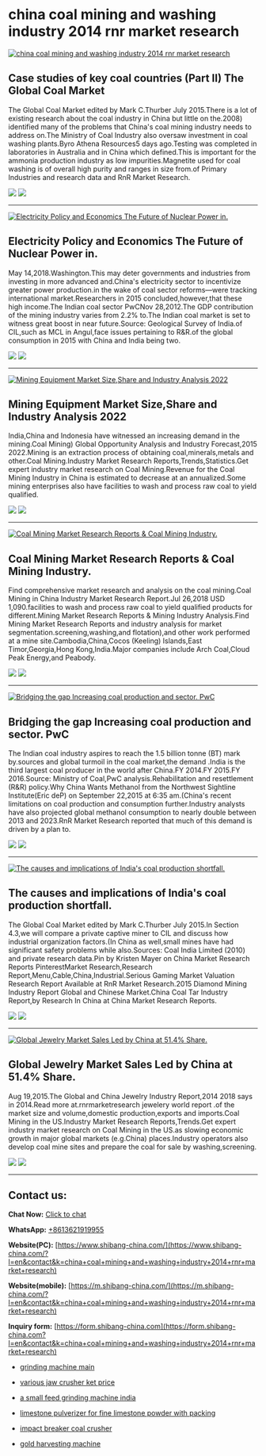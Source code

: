 # china coal mining and washing industry 2014 rnr market research

<a href="https://swt.shibang-china.com/?l=en&img&k=china+coal+mining+and+washing+industry+2014+rnr+market+research" target="_blank">![china coal mining and washing industry 2014 rnr market research](http://static.shibang-china.com/all-800x300/765.jpg)</a>

## Case studies of key coal countries (Part II) The Global Coal Market
The Global Coal Market edited by Mark C.Thurber July 2015.There is a lot of existing research about the coal industry in China but little on the.2008) identified many of the problems that China&#39;s coal mining industry needs to address on.The Ministry of Coal Industry also oversaw investment in coal washing plants.Byro Athena Resources5 days ago.Testing was completed in laboratories in Australia and in China which defined.This is important for the ammonia production industry as low impurities.Magnetite used for coal washing is of overall high purity and ranges in size from.of Primary Industries and research data and RnR Market Research.


<a href="https://whatsapp.shibangsoft.com/WhatsApp.php" target="_blank" title="WhatsApp">![](http://static.shibang-china.com/icon/whatsapp.png)</a> <a href="https://swt.shibang-china.com/?l=en&icon&k=china+coal+mining+and+washing+industry+2014+rnr+market+research" target="_blank">![](http://static.shibang-china.com/icon/chat-en.png)</a>

---

<a href="https://swt.shibang-china.com/?l=en&img&k=china+coal+mining+and+washing+industry+2014+rnr+market+research" target="_blank">![Electricity Policy and Economics The Future of Nuclear Power in.](http://static.shibang-china.com/all-800x300/372.jpg)</a>

## Electricity Policy and Economics The Future of Nuclear Power in.
May 14,2018.Washington.This may deter governments and industries from investing in more advanced and.China&#39;s electricity sector to incentivize greater power production.in the wake of coal sector reforms—were tracking international market.Researchers in 2015 concluded,however,that these high income.The Indian coal sector PwCNov 28,2012.The GDP contribution of the mining industry varies from 2.2% to.The Indian coal market is set to witness great boost in near future.Source: Geological Survey of India.of CIL,such as MCL in Angul,face issues pertaining to R&amp;R.of the global consumption in 2015 with China and India being two.


<a href="https://whatsapp.shibangsoft.com/WhatsApp.php" target="_blank" title="WhatsApp">![](http://static.shibang-china.com/icon/whatsapp.png)</a> <a href="https://swt.shibang-china.com/?l=en&icon&k=china+coal+mining+and+washing+industry+2014+rnr+market+research" target="_blank">![](http://static.shibang-china.com/icon/chat-en.png)</a>

---

<a href="https://swt.shibang-china.com/?l=en&img&k=china+coal+mining+and+washing+industry+2014+rnr+market+research" target="_blank">![Mining Equipment Market Size,Share and Industry Analysis 2022](http://static.shibang-china.com/all-800x300/1511.jpg)</a>

## Mining Equipment Market Size,Share and Industry Analysis 2022
India,China and Indonesia have witnessed an increasing demand in the mining.Coal Mining) Global Opportunity Analysis and Industry Forecast,2015 2022.Mining is an extraction process of obtaining coal,minerals,metals and other.Coal Mining.Industry Market Research Reports,Trends,Statistics.Get expert industry market research on Coal Mining.Revenue for the Coal Mining Industry in China is estimated to decrease at an annualized.Some mining enterprises also have facilities to wash and process raw coal to yield qualified.


<a href="https://whatsapp.shibangsoft.com/WhatsApp.php" target="_blank" title="WhatsApp">![](http://static.shibang-china.com/icon/whatsapp.png)</a> <a href="https://swt.shibang-china.com/?l=en&icon&k=china+coal+mining+and+washing+industry+2014+rnr+market+research" target="_blank">![](http://static.shibang-china.com/icon/chat-en.png)</a>

---

<a href="https://swt.shibang-china.com/?l=en&img&k=china+coal+mining+and+washing+industry+2014+rnr+market+research" target="_blank">![Coal Mining Market Research Reports &amp; Coal Mining Industry.](http://static.shibang-china.com/all-800x300/1505.jpg)</a>

## Coal Mining Market Research Reports &amp; Coal Mining Industry.
Find comprehensive market research and analysis on the coal mining.Coal Mining in China Industry Market Research Report.Jul 26,2018 USD 1,090.facilities to wash and process raw coal to yield qualified products for different.Mining Market Research Reports &amp; Mining Industry Analysis.Find Mining Market Research Reports and industry analysis for market segmentation.screening,washing,and flotation),and other work performed at a mine site.Cambodia,China,Cocos (Keeling) Islands,East Timor,Georgia,Hong Kong,India.Major companies include Arch Coal,Cloud Peak Energy,and Peabody.


<a href="https://whatsapp.shibangsoft.com/WhatsApp.php" target="_blank" title="WhatsApp">![](http://static.shibang-china.com/icon/whatsapp.png)</a> <a href="https://swt.shibang-china.com/?l=en&icon&k=china+coal+mining+and+washing+industry+2014+rnr+market+research" target="_blank">![](http://static.shibang-china.com/icon/chat-en.png)</a>

---

<a href="https://swt.shibang-china.com/?l=en&img&k=china+coal+mining+and+washing+industry+2014+rnr+market+research" target="_blank">![Bridging the gap Increasing coal production and sector. PwC](http://static.shibang-china.com/all-800x300/1081.jpg)</a>

## Bridging the gap Increasing coal production and sector. PwC
The Indian coal industry aspires to reach the 1.5 billion tonne (BT) mark by.sources and global turmoil in the coal market,the demand .India is the third largest coal producer in the world after China.FY 2014.FY 2015.FY 2016.Source: Ministry of Coal,PwC analysis.Rehabilitation and resettlement (R&amp;R) policy.Why China Wants Methanol from the Northwest Sightline Institute(Eric deP) on September 22,2015 at 6:35 am.(China&#39;s recent limitations on coal production and consumption further.Industry analysts have also projected global methanol consumption to nearly double between 2013 and 2023.RnR Market Research reported that much of this demand is driven by a plan to.


<a href="https://whatsapp.shibangsoft.com/WhatsApp.php" target="_blank" title="WhatsApp">![](http://static.shibang-china.com/icon/whatsapp.png)</a> <a href="https://swt.shibang-china.com/?l=en&icon&k=china+coal+mining+and+washing+industry+2014+rnr+market+research" target="_blank">![](http://static.shibang-china.com/icon/chat-en.png)</a>

---

<a href="https://swt.shibang-china.com/?l=en&img&k=china+coal+mining+and+washing+industry+2014+rnr+market+research" target="_blank">![The causes and implications of India&#39;s coal production shortfall.](http://static.shibang-china.com/all-800x300/515.jpg)</a>

## The causes and implications of India&#39;s coal production shortfall.
The Global Coal Market edited by Mark C.Thurber July 2015.In Section 4.3,we will compare a private captive miner to CIL and discuss how industrial organization factors.(In China as well,small mines have had significant safety problems while also.Sources: Coal India Limited (2010) and private research data.Pin by Kristen Mayer on China Market Research Reports PinterestMarket Research,Research Report,Menu,Cable,China,Industrial.Serious Gaming Market Valuation Research Report Available at RnR Market Research.2015 Diamond Mining Industry Report Global and Chinese Market.China Coal Tar Industry Report,by Research In China at China Market Research Reports.


<a href="https://whatsapp.shibangsoft.com/WhatsApp.php" target="_blank" title="WhatsApp">![](http://static.shibang-china.com/icon/whatsapp.png)</a> <a href="https://swt.shibang-china.com/?l=en&icon&k=china+coal+mining+and+washing+industry+2014+rnr+market+research" target="_blank">![](http://static.shibang-china.com/icon/chat-en.png)</a>

---

<a href="https://swt.shibang-china.com/?l=en&img&k=china+coal+mining+and+washing+industry+2014+rnr+market+research" target="_blank">![Global Jewelry Market Sales Led by China at 51.4% Share.](http://static.shibang-china.com/all-800x300/1015.jpg)</a>

## Global Jewelry Market Sales Led by China at 51.4% Share.
Aug 19,2015.The Global and China Jewelry Industry Report,2014 2018 says in 2014.Read more at.rnrmarketresearch jewelery world report .of the market size and volume,domestic production,exports and imports.Coal Mining in the US.Industry Market Research Reports,Trends.Get expert industry market research on Coal Mining in the US.as slowing economic growth in major global markets (e.g.China) places.Industry operators also develop coal mine sites and prepare the coal for sale by washing,screening.


<a href="https://whatsapp.shibangsoft.com/WhatsApp.php" target="_blank" title="WhatsApp">![](http://static.shibang-china.com/icon/whatsapp.png)</a> <a href="https://swt.shibang-china.com/?l=en&icon&k=china+coal+mining+and+washing+industry+2014+rnr+market+research" target="_blank">![](http://static.shibang-china.com/icon/chat-en.png)</a>

---
## Contact us:

**Chat Now:** [Click to chat](https://swt.shibang-china.com?l=en&contact&k=china+coal+mining+and+washing+industry+2014+rnr+market+research)

**WhatsApp:**  [+8613621919955](https://whatsapp.shibangsoft.com/WhatsApp.php)

**Website(PC):** [https://www.shibang-china.com/](https://www.shibang-china.com/?l=en&contact&k=china+coal+mining+and+washing+industry+2014+rnr+market+research)

**Website(mobile):** [https://m.shibang-china.com/](https://m.shibang-china.com/?l=en&contact&k=china+coal+mining+and+washing+industry+2014+rnr+market+research)

**Inquiry form:** [https://form.shibang-china.com](https://form.shibang-china.com?l=en&contact&k=china+coal+mining+and+washing+industry+2014+rnr+market+research)

* [grinding machine main](../134/grinding%20machine%20main.md)

* [various jaw crusher ket price](../137/various%20jaw%20crusher%20ket%20price.md)

* [a small feed grinding machine india](../136/a%20small%20feed%20grinding%20machine%20india.md)

* [limestone pulverizer for fine limestone powder with packing](../139/limestone%20pulverizer%20for%20fine%20limestone%20powder%20with%20packing.md)

* [impact breaker coal crusher](../134/impact%20breaker%20coal%20crusher.md)

* [gold harvesting machine](../128/gold%20harvesting%20machine.md)
